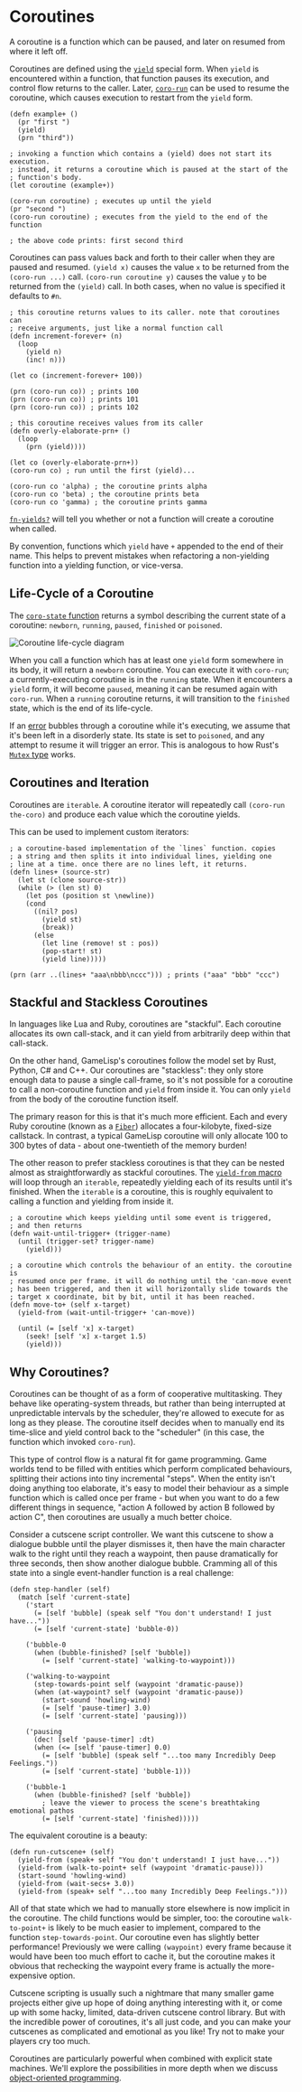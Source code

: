 # Coroutines

A coroutine is a function which can be paused, and later on resumed from where it left off.

Coroutines are defined using the [`yield`](../std/yield) special form. When `yield` is encountered 
within a function, that function pauses its execution, and control flow returns to the caller. 
Later, [`coro-run`](../std/coro-run) can be used to resume the coroutine, which causes execution 
to restart from the `yield` form.

    (defn example+ ()
      (pr "first ")
      (yield)
      (prn "third"))

    ; invoking a function which contains a (yield) does not start its execution.
    ; instead, it returns a coroutine which is paused at the start of the
    ; function's body.
    (let coroutine (example+))

    (coro-run coroutine) ; executes up until the yield
    (pr "second ")
    (coro-run coroutine) ; executes from the yield to the end of the function

    ; the above code prints: first second third

Coroutines can pass values back and forth to their caller when they are paused and resumed.
`(yield x)` causes the value `x` to be returned from the `(coro-run ...)` call. 
`(coro-run coroutine y)` causes the value `y` to be returned from the `(yield)` call. In both 
cases, when no value is specified it defaults to `#n`.
    
    ; this coroutine returns values to its caller. note that coroutines can
    ; receive arguments, just like a normal function call
    (defn increment-forever+ (n)
      (loop
        (yield n)
        (inc! n)))

    (let co (increment-forever+ 100))

    (prn (coro-run co)) ; prints 100
    (prn (coro-run co)) ; prints 101
    (prn (coro-run co)) ; prints 102

    ; this coroutine receives values from its caller
    (defn overly-elaborate-prn+ ()
      (loop
        (prn (yield))))

    (let co (overly-elaborate-prn+))
    (coro-run co) ; run until the first (yield)...

    (coro-run co 'alpha) ; the coroutine prints alpha
    (coro-run co 'beta) ; the coroutine prints beta
    (coro-run co 'gamma) ; the coroutine prints gamma

[`fn-yields?`](../std/fn-yields-p) will tell you whether or not a function will create a
coroutine when called.

By convention, functions which `yield` have `+` appended to the end of their name. This helps
to prevent mistakes when refactoring a non-yielding function into a yielding function, or 
vice-versa.


## Life-Cycle of a Coroutine

The [`coro-state` function](../std/coro-state) returns a symbol describing the current state of a 
coroutine: `newborn`, `running`, `paused`, `finished` or `poisoned`.

![Coroutine life-cycle diagram](coroutine-lifecycle.svg)

When you call a function which has at least one `yield` form somewhere in its body, it will return
a `newborn` coroutine. You can execute it with `coro-run`; a currently-executing coroutine is
in the `running` state. When it encounters a `yield` form, it will become `paused`, meaning it 
can be resumed again with `coro-run`. When a `running` coroutine returns, it will transition to 
the `finished` state, which is the end of its life-cycle.

If an [error](errors.md) bubbles through a coroutine while it's executing, we assume that it's
been left in a disorderly state. Its state is set to `poisoned`, and any attempt to resume it
will trigger an error. This is analogous to how Rust's [`Mutex` type] works.

[`Mutex` type]: https://doc.rust-lang.org/std/sync/struct.Mutex.html


## Coroutines and Iteration

Coroutines are `iterable`. A coroutine iterator will repeatedly call `(coro-run the-coro)` and 
produce each value which the coroutine yields.

This can be used to implement custom iterators:
    
    ; a coroutine-based implementation of the `lines` function. copies 
    ; a string and then splits it into individual lines, yielding one 
    ; line at a time. once there are no lines left, it returns.
    (defn lines+ (source-str)
      (let st (clone source-str))
      (while (> (len st) 0)
        (let pos (position st \newline))
        (cond
          ((nil? pos)
            (yield st)
            (break))
          (else
            (let line (remove! st : pos))
            (pop-start! st)
            (yield line)))))

    (prn (arr ..(lines+ "aaa\nbbb\nccc"))) ; prints ("aaa" "bbb" "ccc")


## Stackful and Stackless Coroutines

In languages like Lua and Ruby, coroutines are "stackful". Each coroutine allocates its own 
call-stack, and it can yield from arbitrarily deep within that call-stack.

On the other hand, GameLisp's coroutines follow the model set by Rust, Python, C# and C++. Our
coroutines are "stackless": they only store enough data to pause a single call-frame, so it's
not possible for a coroutine to call a non-coroutine function and `yield` from inside it. You 
can only `yield` from the body of the coroutine function itself.

The primary reason for this is that it's much more efficient. Each and every Ruby coroutine 
(known as a [`Fiber`]) allocates a four-kilobyte, fixed-size callstack. In contrast, a typical
GameLisp coroutine will only allocate 100 to 300 bytes of data - about one-twentieth of the memory 
burden!

[`Fiber`]: https://ruby-doc.org/core-2.7.1/Fiber.html

The other reason to prefer stackless coroutines is that they can be nested almost as
straightforwardly as stackful coroutines. The [`yield-from` macro](../std/yield-from) will loop 
through an `iterable`, repeatedly yielding each of its results until it's finished. When the 
`iterable` is a coroutine, this is roughly equivalent to calling a function and yielding from 
inside it.
    
    ; a coroutine which keeps yielding until some event is triggered,
    ; and then returns
    (defn wait-until-trigger+ (trigger-name)
      (until (trigger-set? trigger-name)
        (yield)))

    ; a coroutine which controls the behaviour of an entity. the coroutine is
    ; resumed once per frame. it will do nothing until the 'can-move event 
    ; has been triggered, and then it will horizontally slide towards the 
    ; target x coordinate, bit by bit, until it has been reached.
    (defn move-to+ (self x-target)
      (yield-from (wait-until-trigger+ 'can-move))

      (until (= [self 'x] x-target)
        (seek! [self 'x] x-target 1.5)
        (yield)))


## Why Coroutines?

Coroutines can be thought of as a form of cooperative multitasking. They behave like 
operating-system threads, but rather than being interrupted at unpredictable intervals by the 
scheduler, they're allowed to execute for as long as they please. The coroutine itself decides 
when to manually end its time-slice and yield control back to the "scheduler" (in this case,
the function which invoked `coro-run`).

This type of control flow is a natural fit for game programming. Game worlds tend to be filled
with entities which perform complicated behaviours, splitting their actions into tiny incremental
"steps". When the entity isn't doing anything too elaborate, it's easy to model their behaviour
as a simple function which is called once per frame - but when you want to do a few different
things in sequence, "action A followed by action B followed by action C", then coroutines are
usually a much better choice.

Consider a cutscene script controller. We want this cutscene to show a dialogue bubble until the
player dismisses it, then have the main character walk to the right until they reach a
waypoint, then pause dramatically for three seconds, then show another dialogue bubble. 
Cramming all of this state into a single event-handler function is a real challenge:
    
    (defn step-handler (self)
      (match [self 'current-state]
        ('start
          (= [self 'bubble] (speak self "You don't understand! I just have..."))
          (= [self 'current-state] 'bubble-0))

        ('bubble-0
          (when (bubble-finished? [self 'bubble])
            (= [self 'current-state] 'walking-to-waypoint)))

        ('walking-to-waypoint
          (step-towards-point self (waypoint 'dramatic-pause))
          (when (at-waypoint? self (waypoint 'dramatic-pause))
            (start-sound 'howling-wind)
            (= [self 'pause-timer] 3.0)
            (= [self 'current-state] 'pausing)))

        ('pausing
          (dec! [self 'pause-timer] :dt)
          (when (<= [self 'pause-timer] 0.0)
            (= [self 'bubble] (speak self "...too many Incredibly Deep Feelings."))
            (= [self 'current-state] 'bubble-1)))

        ('bubble-1
          (when (bubble-finished? [self 'bubble])
            ; leave the viewer to process the scene's breathtaking emotional pathos
            (= [self 'current-state] 'finished)))))

The equivalent coroutine is a beauty:
    
    (defn run-cutscene+ (self)
      (yield-from (speak+ self "You don't understand! I just have..."))
      (yield-from (walk-to-point+ self (waypoint 'dramatic-pause)))
      (start-sound 'howling-wind)
      (yield-from (wait-secs+ 3.0))
      (yield-from (speak+ self "...too many Incredibly Deep Feelings.")))

All of that state which we had to manually store elsewhere is now implicit in the coroutine.
The child functions would be simpler, too: the coroutine `walk-to-point+` is likely to be much
easier to implement, compared to the function `step-towards-point`. Our coroutine even has 
slightly better performance! Previously we were calling `(waypoint)` every frame because it would 
have been too much effort to cache it, but the coroutine makes it obvious that rechecking the 
waypoint every frame is actually the more-expensive option.

Cutscene scripting is usually such a nightmare that many smaller game projects either give up
hope of doing anything interesting with it, or come up with some hacky, limited, data-driven 
cutscene control library. But with the incredible power of coroutines, it's all just code, and you 
can make your cutscenes as complicated and emotional as you like! Try not to make your players 
cry too much.

Coroutines are particularly powerful when combined with explicit state machines. We'll explore 
the possibilities in more depth when we discuss [object-oriented 
programming](object-oriented-programming.md).

